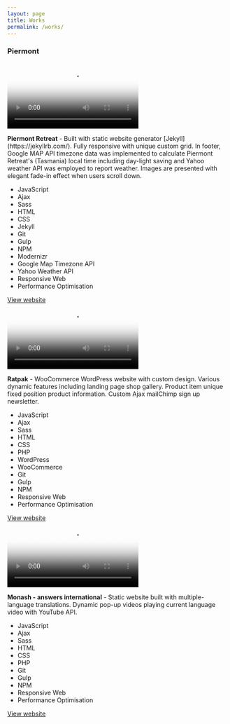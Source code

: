 ```yaml
---
layout: page
title: Works
permalink: /works/
---
```


<section class="works">
  
<article class="work-item">

<h3>Piermont</h3>
<!-- Piermont -->
<a target="_blank" href="http://piermont.com.au">
  <video class="work-item__video" src="{{ site.baseurl }}/videos/piermont.mp4" poster="{{ site.baseurl }}/images/piermont.jpg">
    Sorry, your browser doesn't support embedded videos.
  </video>
</a>
<p>
  <strong>Piermont Retreat</strong> - Built with static website generator [Jekyll](https://jekyllrb.com/). Fully responsive with unique custom grid. In footer, Google MAP API timezone data was implemented to calculate Piermont Retreat's (Tasmania) local time including day-light saving and Yahoo weather API was employed to report weather. Images are presented with elegant fade-in effect when users scroll down.
</p>

<ul class="skills-list">
  <li>JavaScript</li>
  <li>Ajax</li>
  <li>Sass</li>
  <li>HTML</li>
  <li>CSS</li>
  <li>Jekyll</li>
  <li>Git</li>
  <li>Gulp</li>
  <li>NPM</li>
  <li>Modernizr</li>
  <li>Google Map Timezone API</li>
  <li>Yahoo Weather API</li>
  <li>Responsive Web</li>
  <li>Performance Optimisation</li> 
</ul>

<a target="_blank" class="button-default" href="http://piermont.com.au/">
  View website
</a>
</article>

<div class="divider"></div>




<!-- Ratpak -->
<article class="work-item">
<a target="_blank" href="https://ratpak.co/">
  <video class="work-item__video" src="{{ site.baseurl }}/videos/ratpak.mp4" poster="{{ site.baseurl }}/images/ratpak.jpg">
    Sorry, your browser doesn't support embedded videos.
  </video>
</a>
<p>
  <strong>Ratpak</strong> - WooCommerce WordPress website with custom design. Various dynamic features including landing page shop gallery. Product item unique fixed position product information. Custom Ajax mailChimp sign up newsletter.
</p>

<ul class="skills-list">
  <li>JavaScript</li>
  <li>Ajax</li>
  <li>Sass</li>
  <li>HTML</li>
  <li>CSS</li>
  <li>PHP</li>
  <li>WordPress</li>
  <li>WooCommerce</li>
  <li>Git</li>
  <li>Gulp</li>
  <li>NPM</li>
  <li>Responsive Web</li>
  <li>Performance Optimisation</li> 
</ul>

<a target="_blank" class="button-default" href="https://ratpak.co/">
  View website
</a>
</article>

<div class="divider"></div>



<!-- Monash -->
<article class="work-item">
<a target="_blank" href="http://monash.edu/answers-international/">
  <video class="work-item__video" src="{{ site.baseurl }}/videos/monash.mp4" poster="{{ site.baseurl }}/images/monash.jpg">
    Sorry, your browser doesn't support embedded videos.
  </video>
</a>
<p>
  <strong>Monash - answers international</strong> - Static website built with multiple-language translations. Dynamic pop-up videos playing current language video with YouTube API.
</p>

<ul class="skills-list">
  <li>JavaScript</li>
  <li>Ajax</li>
  <li>Sass</li>
  <li>HTML</li>
  <li>CSS</li>
  <li>PHP</li>
  <li>Git</li>
  <li>Gulp</li>
  <li>NPM</li>
  <li>Responsive Web</li>
  <li>Performance Optimisation</li> 
</ul>

<a target="_blank" class="button-default" href="http://monash.edu/answers-international/">
  View website
</a>
</article>

<div class="divider"></div>


</section>